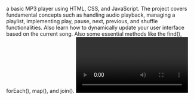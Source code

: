 a basic MP3 player using HTML, CSS, and JavaScript. The project covers fundamental concepts such as handling audio playback, managing a playlist, implementing play, pause, next, previous, and shuffle functionalities. Also learn how to dynamically update your user interface based on the current song. Also some essential methods like the find(), forEach(), map(), and join().
![Demo of the project](https://github.com/Cappu123/Javascript-Algorithms-And-Data-Structures/blob/main/Learn%20Basic%20String%20and%20Array%20Methods%20by%20Building%20a%20Music%20Player/assets/freecodecamp%20music%20player.mp4)
